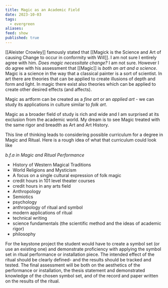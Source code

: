 ```yaml
---
title: Magic as an Academic Field
date: 2023-10-03
tags:
  - evergreen
aliases: 
feed: show
published: true
---
```


[[Aleister Crowley]] famously stated that [[Magick is the Science and Art of causing Change to occur in conformity with Will]]. I am not sure I entirely agree with him. _Does magic necessitate change?_ I am not sure. However I do agree with his assessment that [[Magic]] is _both an art and a science_. Magic is a science in the way that a classical painter is a sort of scientist. In art there are theories that can be applied to create illusions of depth and form and light. In magic there exist also theories which can be applied to create other desired effects (and affects).

Magic as artform can be created as a _fine art_ or an _applied art_ - we can study its applications in culture similar to _folk art_. 

Magic as a broader field of study is rich and wide and I am surprised at its exclusion from the academic world. My dream is to see Magic treated with the same rigor and breadth as Art and Art History.

This line of thinking leads to considering possible curriculum for a degree in Magic and Ritual. Here is a rough idea of what that curriculum could look like

_b.f.a in Magic and Ritual Performance_
- History of Western Magical Traditions
- World Religions and Mysticism 
- A focus on a single cultural expression of folk magic
- credit hours in 101 level theater courses
- credit hours in any arts field
- Anthropology 
- Semiotics
- psychology
- anthropology of ritual and symbol
- modern applications of ritual
- technical writing
- science fundamentals (the scientific method and the ideas of academic rigor)
- philosophy

For the keystone project the student would have to create a symbol set (or use an existing one) and demonstrate proficiency with applying the symbol set in ritual performance or installation piece. The intended effect of the ritual should be clearly defined- and the results should be tracked and tested. The final assessment will be both on the aesthetics of the performance or installation, the thesis statement and demonstrated knowledge of the chosen symbol set, and of the record and paper written on the results of the ritual.